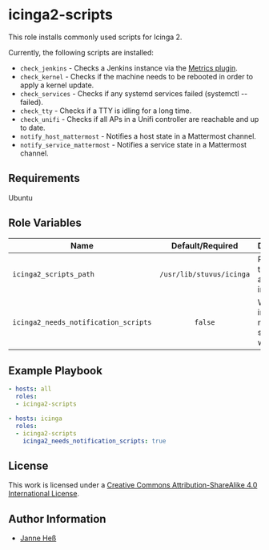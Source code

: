 # icinga2-scripts

This role installs commonly used scripts for Icinga 2.

Currently, the following scripts are installed:

- `check_jenkins` - Checks a Jenkins instance via the [Metrics plugin](https://wiki.jenkins.io/display/JENKINS/Metrics+Plugin).
- `check_kernel` - Checks if the machine needs to be rebooted in order to apply a kernel update.
- `check_services` - Checks if any systemd services failed (systemctl --failed).
- `check_tty` - Checks if a TTY is idling for a long time.
- `check_unifi` - Checks if all APs in a Unifi controller are reachable and up to date.
- `notify_host_mattermost` - Notifies a host state in a Mattermost channel.
- `notify_service_mattermost` - Notifies a service state in a Mattermost channel.

## Requirements

Ubuntu

## Role Variables

| Name                                 | Default/Required         | Description                                         |
|--------------------------------------|:------------------------:|-----------------------------------------------------|
| `icinga2_scripts_path`               | `/usr/lib/stuvus/icinga` | Path where the scripts are installed to             |
| `icinga2_needs_notification_scripts` | `false`                  | Whether to install the notification scripts as well |

## Example Playbook

```yml
- hosts: all
  roles:
  - icinga2-scripts

- hosts: icinga
  roles:
  - icinga2-scripts
    icinga2_needs_notification_scripts: true
```

## License

This work is licensed under a [Creative Commons Attribution-ShareAlike 4.0 International License](https://creativecommons.org/licenses/by-sa/4.0/).

## Author Information

- [Janne Heß](https://github.com/dasJ)
